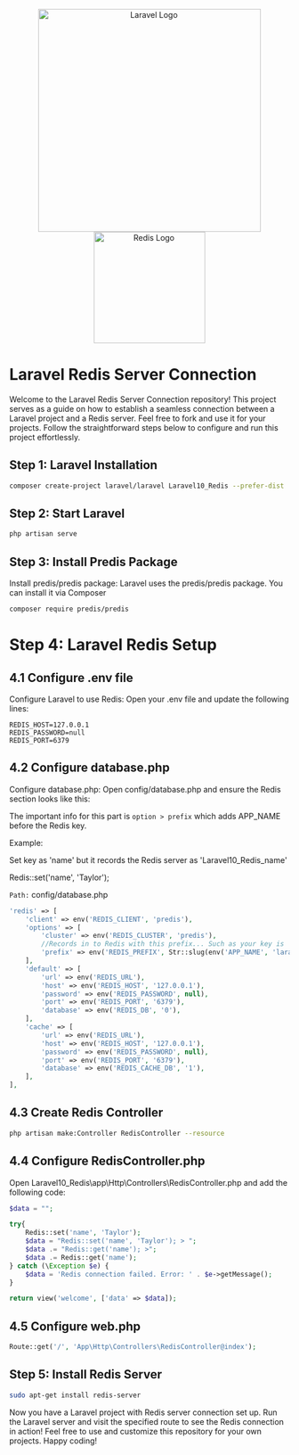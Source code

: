<p align="center">
    <a href="https://laravel.com" target="_blank">
        <img src="https://raw.githubusercontent.com/laravel/art/master/logo-lockup/5%20SVG/2%20CMYK/1%20Full%20Color/laravel-logolockup-cmyk-red.svg" width="400" alt="Laravel Logo">
    </a>
    <br>
    <a href="https://redis.io" target="_blank">
        <img src="https://upload.wikimedia.org/wikipedia/commons/6/64/Logo-redis.svg" width="200" alt="Redis Logo">
    </a>
</p>

# Laravel Redis Server Connection
 
Welcome to the Laravel Redis Server Connection repository! This project serves as a guide on how to establish a seamless connection between a Laravel project and a Redis server. Feel free to fork and use it for your projects. Follow the straightforward steps below to configure and run this project effortlessly.

## Step 1: Laravel Installation

```bash
composer create-project laravel/laravel Laravel10_Redis --prefer-dist
```

## Step 2: Start Laravel

```bash
php artisan serve
```

## Step 3: Install Predis Package

Install predis/predis package: Laravel uses the predis/predis package. You can install it via Composer

```bash
composer require predis/predis
```

# Step 4: Laravel Redis Setup

## 4.1 Configure .env file

Configure Laravel to use Redis: Open your .env file and update the following lines:

```dotenv
REDIS_HOST=127.0.0.1
REDIS_PASSWORD=null
REDIS_PORT=6379
```

## 4.2 Configure database.php

Configure database.php: Open config/database.php and ensure the Redis section looks like this:
	
The important info for this part is `option > prefix` which adds APP_NAME before the Redis key. 

Example:

Set key as 'name' but it records the Redis server as 'Laravel10_Redis_name'

Redis::set('name', 'Taylor');

`Path:` config/database.php

```php
'redis' => [
    'client' => env('REDIS_CLIENT', 'predis'),
    'options' => [
        'cluster' => env('REDIS_CLUSTER', 'predis'),
        //Records in to Redis with this prefix... Such as your key is 'user' in the Laravel. But record in Redis server with prefix such as `Laravel10_Redis_user`
        'prefix' => env('REDIS_PREFIX', Str::slug(env('APP_NAME', 'laravel'), '_').'_database_'),
    ],
    'default' => [
        'url' => env('REDIS_URL'),
        'host' => env('REDIS_HOST', '127.0.0.1'),
        'password' => env('REDIS_PASSWORD', null),
        'port' => env('REDIS_PORT', '6379'),
        'database' => env('REDIS_DB', '0'),
    ],
    'cache' => [
        'url' => env('REDIS_URL'),
        'host' => env('REDIS_HOST', '127.0.0.1'),
        'password' => env('REDIS_PASSWORD', null),
        'port' => env('REDIS_PORT', '6379'),
        'database' => env('REDIS_CACHE_DB', '1'),
    ],
],
```

## 4.3 Create Redis Controller

```bash
php artisan make:Controller RedisController --resource
```

## 4.4 Configure RedisController.php

Open Laravel10_Redis\app\Http\Controllers\RedisController.php and add the following code:

```php
$data = "";

try{
    Redis::set('name', 'Taylor');
    $data = "Redis::set('name', 'Taylor'); > ";
    $data .= "Redis::get('name'); >";
    $data .= Redis::get('name');
} catch (\Exception $e) {
    $data = 'Redis connection failed. Error: ' . $e->getMessage();
}

return view('welcome', ['data' => $data]);
```

## 4.5 Configure web.php

```php
Route::get('/', 'App\Http\Controllers\RedisController@index');
```

## Step 5: Install Redis Server

```bash
sudo apt-get install redis-server
```

Now you have a Laravel project with Redis server connection set up. Run the Laravel server and visit the specified route to see the Redis connection in action! Feel free to use and customize this repository for your own projects. Happy coding!
